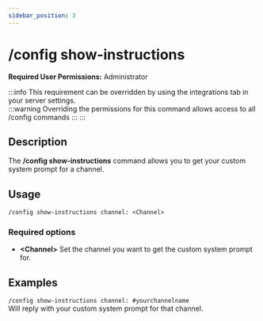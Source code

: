 ```yaml
---
sidebar_position: 3
---
```


# /config show-instructions

**Required User Permissions:** Administrator

:::info
	This requirement can be overridden by using the integrations tab in your server settings.<br/>
	:::warning
		Overriding the permissions for this command allows access to all /config commands
	:::
:::

## Description
The **/config show-instructions** command allows you to get your custom system prompt for a channel.

## Usage
`/config show-instructions channel: <Channel>`
### Required options
- **\<Channel\>** Set the channel you want to get the custom system prompt for.

## Examples
`/config show-instructions channel: #yourchannelname`<br/>
Will reply with your custom system prompt for that channel.